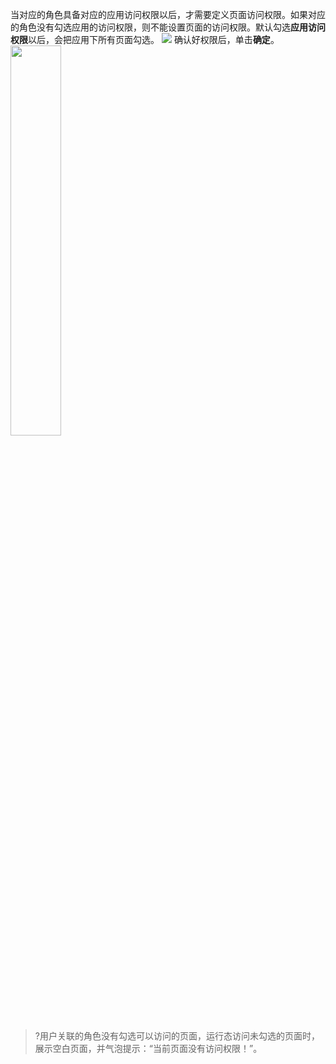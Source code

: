 当对应的角色具备对应的应用访问权限以后，才需要定义页面访问权限。如果对应的角色没有勾选应用的访问权限，则不能设置页面的访问权限。默认勾选**应用访问权限**以后，会把应用下所有页面勾选。
![](https://qcloudimg.tencent-cloud.cn/raw/cccbd2f653201de78ae7012a0f0a662e.png)
确认好权限后，单击**确定**。
<img src = "https://main.qcloudimg.com/raw/c2d08e55235e025a8aad85363691ba19.png" style="width: 40%">
>?用户关联的角色没有勾选可以访问的页面，运行态访问未勾选的页面时，展示空白页面，并气泡提示：“当前页面没有访问权限！”。
